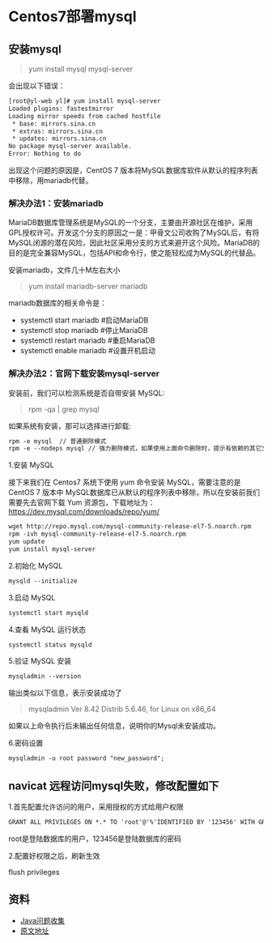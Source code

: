 # Centos7部署mysql

## 安装mysql

> yum install mysql mysql-server

会出现以下错误：
```cfml
[root@yl-web yl]# yum install mysql-server
Loaded plugins: fastestmirror
Loading mirror speeds from cached hostfile
 * base: mirrors.sina.cn
 * extras: mirrors.sina.cn
 * updates: mirrors.sina.cn
No package mysql-server available.
Error: Nothing to do
```
出现这个问题的原因是，CentOS 7 版本将MySQL数据库软件从默认的程序列表中移除，用mariadb代替。

### 解决办法1：安装mariadb

MariaDB数据库管理系统是MySQL的一个分支，主要由开源社区在维护，采用GPL授权许可。开发这个分支的原因之一是：甲骨文公司收购了MySQL后，有将MySQL闭源的潜在风险，因此社区采用分支的方式来避开这个风险。MariaDB的目的是完全兼容MySQL，包括API和命令行，使之能轻松成为MySQL的代替品。

安装mariadb，文件几十M左右大小

> yum install mariadb-server mariadb 

mariadb数据库的相关命令是：

- systemctl start mariadb  #启动MariaDB
- systemctl stop mariadb  #停止MariaDB
- systemctl restart mariadb  #重启MariaDB
- systemctl enable mariadb  #设置开机启动

### 解决办法2：官网下载安装mysql-server

安装前，我们可以检测系统是否自带安装 MySQL:

> rpm -qa | grep mysql

如果系统有安装，那可以选择进行卸载:

```cfml
rpm -e mysql  // 普通删除模式
rpm -e --nodeps mysql // 强力删除模式，如果使用上面命令删除时，提示有依赖的其它文件，则用该命令可以对其进行强力删除
```

1.安装 MySQL

接下来我们在 Centos7 系统下使用 yum 命令安装 MySQL，需要注意的是 CentOS 7 版本中 MySQL数据库已从默认的程序列表中移除，所以在安装前我们需要先去官网下载 Yum 资源包，下载地址为：https://dev.mysql.com/downloads/repo/yum/

```cfml
wget http://repo.mysql.com/mysql-community-release-el7-5.noarch.rpm
rpm -ivh mysql-community-release-el7-5.noarch.rpm
yum update
yum install mysql-server
```

2.初始化 MySQL

```cfml
mysqld --initialize
```

3.启动 MySQL

```cfml
systemctl start mysqld
```

4.查看 MySQL 运行状态

```cfml
systemctl status mysqld
```

5.验证 MySQL 安装

```cfml
mysqladmin --version
```

输出类似以下信息，表示安装成功了

> mysqladmin  Ver 8.42 Distrib 5.6.46, for Linux on x86_64

如果以上命令执行后未输出任何信息，说明你的Mysql未安装成功。

6.密码设置

```cfml
mysqladmin -u root password "new_password";
```

## navicat 远程访问mysql失败，修改配置如下

1.首先配置允许访问的用户，采用授权的方式给用户权限

```cfml
GRANT ALL PRIVILEGES ON *.* TO 'root'@'%'IDENTIFIED BY '123456' WITH GRANT OPTION
```

root是登陆数据库的用户，123456是登陆数据库的密码

2.配置好权限之后，刷新生效

flush privileges

## 资料

- [Java问题收集](https://github.com/smltq/spring-boot-demo/tree/master/java-gather)
- [原文地址](https://github.com/smltq/spring-boot-demo/blob/master/java-gather/src/main/java/com/easy/javaGather/Centos7%E9%83%A8%E7%BD%B2mysql.md)